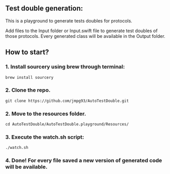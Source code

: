 ## Test double generation:

This is a playground to generate tests doubles for protocols.

Add files to the Input folder or Input.swift file to generate test doubles of those protocols.
Every generated class will be available in the Output folder.

## How to start?

### 1. Install sourcery using brew through terminal:

```
brew install sourcery
```

### 2. Clone the repo.

```
git clone https://github.com/jmpg93/AutoTestDouble.git
```

### 2. Move to the resources folder.

```
cd AutoTestDouble/AutoTestDouble.playground/Resources/
```

### 3. Execute the watch.sh script:

```
./watch.sh
```

### 4. Done! For every file saved a new version of generated code will be available.

